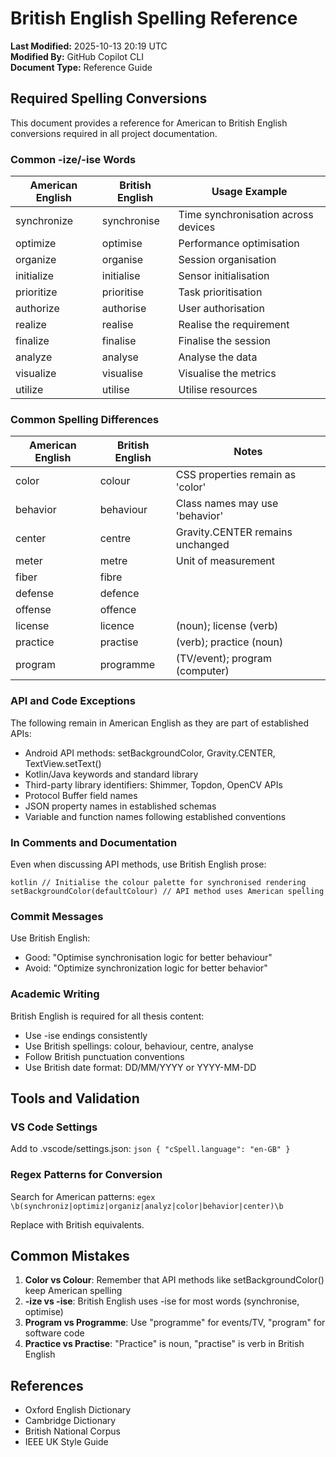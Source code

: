 # British English Spelling Reference

**Last Modified:** 2025-10-13 20:19 UTC  
**Modified By:** GitHub Copilot CLI  
**Document Type:** Reference Guide

## Required Spelling Conversions

This document provides a reference for American to British English conversions required in all project documentation.

### Common -ize/-ise Words

| American English | British English | Usage Example |
|------------------|-----------------|---------------|
| synchronize | synchronise | Time synchronisation across devices |
| optimize | optimise | Performance optimisation |
| organize | organise | Session organisation |
| initialize | initialise | Sensor initialisation |
| prioritize | prioritise | Task prioritisation |
| authorize | authorise | User authorisation |
| realize | realise | Realise the requirement |
| finalize | finalise | Finalise the session |
| analyze | analyse | Analyse the data |
| visualize | visualise | Visualise the metrics |
| utilize | utilise | Utilise resources |

### Common Spelling Differences

| American English | British English | Notes |
|------------------|-----------------|-------|
| color | colour | CSS properties remain as 'color' |
| behavior | behaviour | Class names may use 'behavior' |
| center | centre | Gravity.CENTER remains unchanged |
| meter | metre | Unit of measurement |
| fiber | fibre | |
| defense | defence | |
| offense | offence | |
| license | licence | (noun); license (verb) |
| practice | practise | (verb); practice (noun) |
| program | programme | (TV/event); program (computer) |

### API and Code Exceptions

The following remain in American English as they are part of established APIs:

- Android API methods: setBackgroundColor, Gravity.CENTER, TextView.setText()
- Kotlin/Java keywords and standard library
- Third-party library identifiers: Shimmer, Topdon, OpenCV APIs
- Protocol Buffer field names
- JSON property names in established schemas
- Variable and function names following established conventions

### In Comments and Documentation

Even when discussing API methods, use British English prose:

`kotlin
// Initialise the colour palette for synchronised rendering
setBackgroundColor(defaultColour) // API method uses American spelling
`

### Commit Messages

Use British English:
- Good: "Optimise synchronisation logic for better behaviour"
- Avoid: "Optimize synchronization logic for better behavior"

### Academic Writing

British English is required for all thesis content:
- Use -ise endings consistently
- Use British spellings: colour, behaviour, centre, analyse
- Follow British punctuation conventions
- Use British date format: DD/MM/YYYY or YYYY-MM-DD

## Tools and Validation

### VS Code Settings

Add to .vscode/settings.json:
`json
{
  "cSpell.language": "en-GB"
}
`

### Regex Patterns for Conversion

Search for American patterns:
`egex
\b(synchroniz|optimiz|organiz|analyz|color|behavior|center)\b
`

Replace with British equivalents.

## Common Mistakes

1. **Color vs Colour**: Remember that API methods like setBackgroundColor() keep American spelling
2. **-ize vs -ise**: British English uses -ise for most words (synchronise, optimise)
3. **Program vs Programme**: Use "programme" for events/TV, "program" for software code
4. **Practice vs Practise**: "Practice" is noun, "practise" is verb in British English

## References

- Oxford English Dictionary
- Cambridge Dictionary
- British National Corpus
- IEEE UK Style Guide
